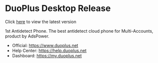# DuoPlus Desktop Release

Click [here](https://github.com/DuoPlusCloud/desktop/releases) to view the latest version

1st Antidetect Phone. The best antidetect cloud phone for Multi-Accounts, product by AdsPower.

- Official: https://www.duoplus.net
- Help Center: https://help.duoplus.net
- Dashboard: https://my.duoplus.net
